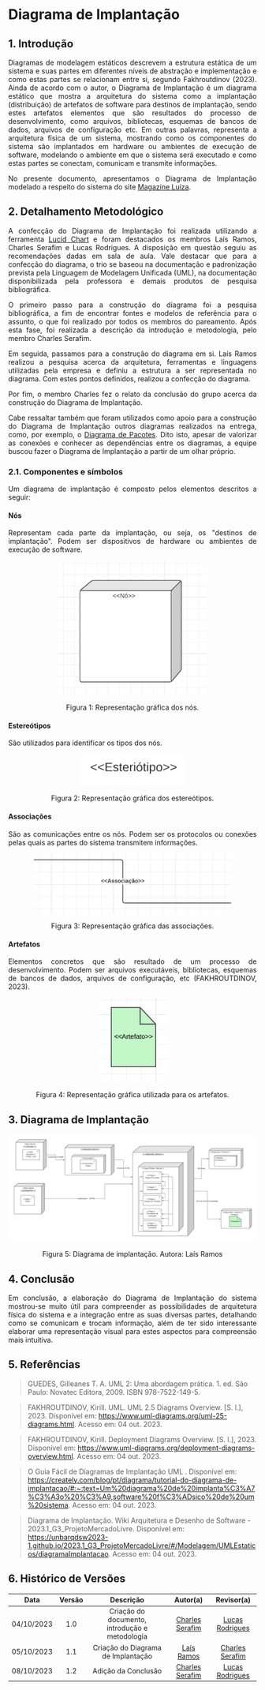 # Diagrama de Implantação


## 1. Introdução

<p align="justify">
Diagramas de modelagem estáticos descrevem a estrutura estática de um sistema e suas partes em diferentes níveis de abstração e implementação e como estas partes se relacionam entre si, segundo Fakhroutdinov (2023). Ainda de acordo com o autor, o Diagrama de Implantação é um diagrama estático que mostra a arquitetura do sistema como a implantação (distribuição) de artefatos de software para destinos de implantação, sendo estes artefatos elementos que são resultados do processo de desenvolvimento, como arquivos, bibliotecas, esquemas de bancos de dados, arquivos de configuração etc. Em outras palavras, representa a arquitetura física de um sistema, mostrando como os componentes do sistema são implantados em hardware ou ambientes de execução de software, modelando o ambiente em que o sistema será executado e como estas partes se conectam, comunicam e transmite informações.
<p>

<p align="justify">
No presente documento, apresentamos o Diagrama de Implantação modelado a respeito do sistema do site <a href="magazineluiza.com.br/">Magazine Luiza</a>.
<p>


## 2. Detalhamento Metodológico

<p align="justify">
A confecção do Diagrama de Implantação foi realizada utilizando a ferramenta <a href="https://www.lucidchart.com/pages/pt">Lucid Chart</a> e foram destacados os membros Laís Ramos, Charles Serafim e Lucas Rodrigues. A disposição em questão seguiu as recomendações dadas em sala de aula. Vale destacar que para a confecção do diagrama, o trio se baseou na documentação e padronização prevista pela Linguagem de Modelagem Unificada (UML), na documentação disponibilizada pela professora e demais produtos de pesquisa bibliográfica.
</p>

<p align="justify">
O primeiro passo para a construção do diagrama foi a pesquisa bibliográfica, a fim de encontrar fontes e modelos de referência para o assunto, o que foi realizado por todos os membros do pareamento. Após esta fase, foi realizada a descrição da introdução e metodologia, pelo membro Charles Serafim.
</p>

<p align="justify">
Em seguida, passamos para a construção do diagrama em si. Laís Ramos realizou a pesquisa acerca da arquitetura, ferramentas e linguagens utilizadas pela empresa e definiu a estrutura a ser representada no diagrama. Com estes pontos definidos, realizou a confecção do diagrama.
</p>

<p align="justify">
Por fim, o membro Charles fez o relato da conclusão do grupo acerca da construção do Diagrama de Implantação.
</p>

<p align="justify">
Cabe ressaltar também que foram utilizados como apoio para a construção do Diagrama de Implantação outros diagramas realizados na entrega, como, por exemplo, o <a href="https://unbarqdsw2023-2.github.io/2023.2_G8_ProjetoMagazineLuiza/#/./Modelagem/2.1.1.2.DiagramaPacotes">Diagrama de Pacotes</a>. Dito isto, apesar de valorizar as conexões e conhecer as dependências entre os diagramas, a equipe buscou fazer o Diagrama de Implantação a partir de um olhar próprio.
</p>


### 2.1. Componentes e símbolos

<p align="justify">
Um diagrama de implantação é composto pelos elementos descritos a seguir:
</p>

#### Nós

<p align="justify">
Representam cada parte da implantação, ou seja, os "destinos de implantação". Podem ser dispositivos de hardware ou ambientes de execução de software.
</p>

<div align="center"><img src="https://raw.githubusercontent.com/UnBArqDsw2023-2/2023.2_G8_ProjetoMagazineLuiza/main/docs/Assets/Modelagem/DiagramaImplantacao/no.png" width="300"></div>
<p style="text-align: center">Figura 1: Representação gráfica dos nós.</p> 

#### Estereótipos

<p align="justify">
São utilizados para identificar os tipos dos nós.
</p>

<div align="center"><img src="https://raw.githubusercontent.com/UnBArqDsw2023-2/2023.2_G8_ProjetoMagazineLuiza/main/docs/Assets/Modelagem/DiagramaImplantacao/esteriotipo.jpg"></div>
<p style="text-align: center">Figura 2: Representação gráfica dos estereótipos.</p>

#### Associações

<p align="justify">
São as comunicações entre os nós. Podem ser os protocolos ou conexões pelas quais as partes do sistema transmitem informações.
</p>

<div align="center"><img src="https://raw.githubusercontent.com/UnBArqDsw2023-2/2023.2_G8_ProjetoMagazineLuiza/main/docs/Assets/Modelagem/DiagramaImplantacao/associacao.png" width="400"></div>
<p style="text-align: center">Figura 3: Representação gráfica das associações.</p>

#### Artefatos

<p align="justify">
Elementos concretos que são resultado de um processo de desenvolvimento. Podem ser arquivos executáveis, bibliotecas, esquemas de bancos de dados, arquivos de configuração, etc (FAKHROUTDINOV, 2023).
</p>

<div align="center"><img src="https://raw.githubusercontent.com/UnBArqDsw2023-2/2023.2_G8_ProjetoMagazineLuiza/main/docs/Assets/Modelagem/DiagramaImplantacao/artefato.png"></div>
<p style="text-align: center">Figura 4: Representação gráfica utilizada para os artefatos.</p>


## 3. Diagrama de Implantação
<div align="center"><img src="https://raw.githubusercontent.com/UnBArqDsw2023-2/2023.2_G8_ProjetoMagazineLuiza/main/docs/Assets/Modelagem/DiagramaImplantacao/diagrama.jpg"></div>
<p style="text-align: center">Figura 5: Diagrama de implantação. Autora: Laís Ramos</p>


## 4. Conclusão

<p align="justify">
Em conclusão, a elaboração do Diagrama de Implantação do sistema mostrou-se muito útil para compreender as possibilidades de arquitetura física do sistema e a integração entre as suas diversas partes, detalhando como se comunicam e trocam informação, além de ter sido interessante elaborar uma representação visual para estes aspectos para compreensão mais intuitiva.
</p>


## 5. Referências

> GUEDES, Gilleanes T. A. UML 2: Uma abordagem prática. 1. ed. São Paulo: Novatec Editora, 2009. ISBN 978-7522-149-5.

> FAKHROUTDINOV, Kirill. UML. UML 2.5 Diagrams Overview. [S. l.], 2023. Disponível em: https://www.uml-diagrams.org/uml-25-diagrams.html. Acesso em: 04 out. 2023.

> FAKHROUTDINOV, Kirill. Deployment Diagrams Overview. [S. l.], 2023. Disponível em: https://www.uml-diagrams.org/deployment-diagrams-overview.html. Acesso em: 04 out. 2023.

> O Guia Fácil de Diagramas de Implantação UML . Disponível em: https://creately.com/blog/pt/diagrama/tutorial-do-diagrama-de-implantacao/#:~:text=Um%20diagrama%20de%20implanta%C3%A7%C3%A3o%20%C3%A9,software%20f%C3%ADsico%20de%20um%20sistema. Acesso em: 04 out. 2023.

> Diagrama de Implantação. Wiki Arquitetura e Desenho de Software - 2023.1_G3_ProjetoMercadoLivre. Disponível em: https://unbarqdsw2023-1.github.io/2023.1_G3_ProjetoMercadoLivre/#/Modelagem/UMLEstaticos/diagramaImplantacao. Acesso em: 04 out. 2023.


## 6. Histórico de Versões

| Data       | Versão | Descrição                                      | Autor(a)                                              | Revisor(a)                                            |
| :--------: | :----: | :--------------------------------------------: | :---------------------------------------------------: | :---------------------------------------------------: |
| 04/10/2023 | 1.0    | Criação do documento, introdução e metodologia | [Charles Serafim](https://github.com/charles-serafim) | [Lucas Rodrigues](https://github.com/lucascard)       |
| 05/10/2023 | 1.1    | Criação do Diagrama de Implantação             | [Laís Ramos](https://github.com/laisramos123)         | [Charles Serafim](https://github.com/charles-serafim) |
| 08/10/2023 | 1.2    | Adição da Conclusão                            | [Charles Serafim](https://github.com/charles-serafim) | [Lucas Rodrigues](https://github.com/lucascard)       |
